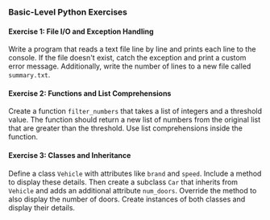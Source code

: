 ### Basic-Level Python Exercises

#### **Exercise 1: File I/O and Exception Handling**
Write a program that reads a text file line by line and prints each line to the console. If the file doesn't exist, catch the exception and print a custom error message. Additionally, write the number of lines to a new file called `summary.txt`.

#### **Exercise 2: Functions and List Comprehensions**
Create a function `filter_numbers` that takes a list of integers and a threshold value. The function should return a new list of numbers from the original list that are greater than the threshold. Use list comprehensions inside the function.

#### **Exercise 3: Classes and Inheritance**
Define a class `Vehicle` with attributes like `brand` and `speed`. Include a method to display these details. Then create a subclass `Car` that inherits from `Vehicle` and adds an additional attribute `num_doors`. Override the method to also display the number of doors. Create instances of both classes and display their details.